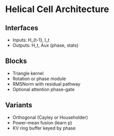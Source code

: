 # Helical Cell Architecture

## Interfaces
- Inputs: H_{t-1}, I_t
- Outputs: H_t, Aux (phase, stats)

## Blocks
- Triangle kernel
- Rotation or phase module
- RMSNorm with residual pathway
- Optional attention phase-gate

## Variants
- Orthogonal (Cayley or Householder)
- Power-mean fusion (learn p)
- KV ring buffer keyed by phase

